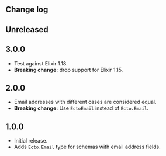 ## Change log

## Unreleased

## 3.0.0

- Test against Elixir 1.18.
- **Breaking change:** drop support for Elixir 1.15.

## 2.0.0

- Email addresses with different cases are considered equal.
- **Breaking change:** Use `EctoEmail` instead of `Ecto.Email`.

## 1.0.0

- Initial release.
- Adds `Ecto.Email` type for schemas with email address fields.
